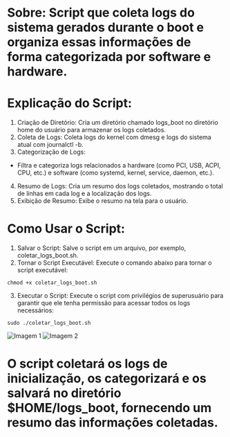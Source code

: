 # Sobre: Script que coleta logs do sistema gerados durante o boot e organiza essas informações de forma categorizada por software e hardware. <br>
# Explicação do Script:

1. Criação de Diretório: Cria um diretório chamado logs_boot no diretório home do usuário para armazenar os logs coletados.
2. Coleta de Logs: Coleta logs do kernel com dmesg e logs do sistema atual com journalctl -b.
3. Categorização de Logs:
 - Filtra e categoriza logs relacionados a hardware (como PCI, USB, ACPI, CPU, etc.) e software (como systemd, kernel, service, daemon, etc.).
4. Resumo de Logs: Cria um resumo dos logs coletados, mostrando o total de linhas em cada log e a localização dos logs.
5. Exibição de Resumo: Exibe o resumo na tela para o usuário.

# Como Usar o Script:
1. Salvar o Script: Salve o script em um arquivo, por exemplo, coletar_logs_boot.sh.
2. Tornar o Script Executável: Execute o comando abaixo para tornar o script executável:
```
chmod +x coletar_logs_boot.sh
```
3. Executar o Script: Execute o script com privilégios de superusuário para garantir que ele tenha permissão para acessar todos os logs necessários:
```
sudo ./coletar_logs_boot.sh
```

<img src="[URL_da_Imagem](https://prnt.sc/W-uTtwg9iRLv)" alt="Imagem 1">

<img src="[URL_da_Imagem](https://prnt.sc/hM5W-1SSgIA-)" alt="Imagem 2">

# O script coletará os logs de inicialização, os categorizará e os salvará no diretório $HOME/logs_boot, fornecendo um resumo das informações coletadas.